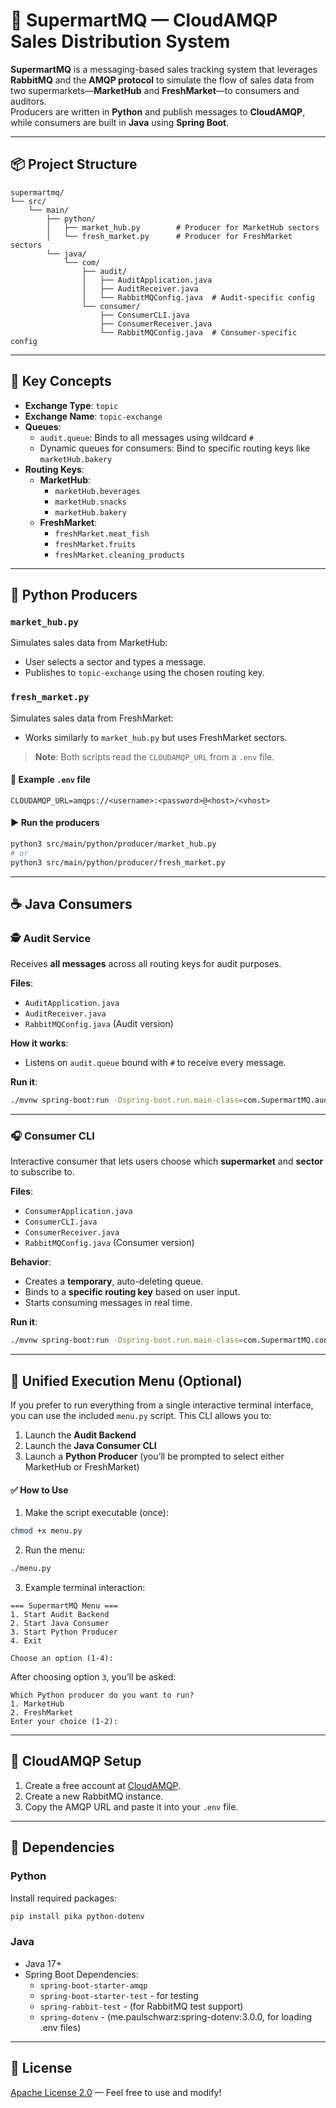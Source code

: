 # 🛒 SupermartMQ — CloudAMQP Sales Distribution System

**SupermartMQ** is a messaging-based sales tracking system that leverages **RabbitMQ** and the **AMQP protocol** to simulate the flow of sales data from two supermarkets—**MarketHub** and **FreshMarket**—to consumers and auditors.  
Producers are written in **Python** and publish messages to **CloudAMQP**, while consumers are built in **Java** using **Spring Boot**.

---

## 📦 Project Structure

```
supermartmq/
└── src/
    └── main/
        ├── python/
        │   ├── market_hub.py        # Producer for MarketHub sectors
        │   └── fresh_market.py      # Producer for FreshMarket sectors
        └── java/
            └── com/
                ├── audit/
                │   ├── AuditApplication.java
                │   ├── AuditReceiver.java
                │   └── RabbitMQConfig.java  # Audit-specific config
                └── consumer/
                    ├── ConsumerCLI.java
                    ├── ConsumerReceiver.java
                    └── RabbitMQConfig.java  # Consumer-specific config
```

---

## 🧠 Key Concepts

- **Exchange Type**: `topic`
- **Exchange Name**: `topic-exchange`
- **Queues**:
  - `audit.queue`: Binds to all messages using wildcard `#`
  - Dynamic queues for consumers: Bind to specific routing keys like `marketHub.bakery`
- **Routing Keys**:
  - **MarketHub**:
    - `marketHub.beverages`
    - `marketHub.snacks`
    - `marketHub.bakery`
  - **FreshMarket**:
    - `freshMarket.meat_fish`
    - `freshMarket.fruits`
    - `freshMarket.cleaning_products`

---

## 🐍 Python Producers

### `market_hub.py`

Simulates sales data from MarketHub:

- User selects a sector and types a message.
- Publishes to `topic-exchange` using the chosen routing key.

### `fresh_market.py`

Simulates sales data from FreshMarket:

- Works similarly to `market_hub.py` but uses FreshMarket sectors.

> **Note**: Both scripts read the `CLOUDAMQP_URL` from a `.env` file.

#### 🧪 Example `.env` file

```env
CLOUDAMQP_URL=amqps://<username>:<password>@<host>/<vhost>
```

#### ▶️ Run the producers

```bash
python3 src/main/python/producer/market_hub.py
# or
python3 src/main/python/producer/fresh_market.py
```

---

## ☕ Java Consumers

### 🕵️ Audit Service

Receives **all messages** across all routing keys for audit purposes.

**Files**:
- `AuditApplication.java`
- `AuditReceiver.java`
- `RabbitMQConfig.java` (Audit version)

**How it works**:
- Listens on `audit.queue` bound with `#` to receive every message.

**Run it**:

```bash
./mvnw spring-boot:run -Dspring-boot.run.main-class=com.SupermartMQ.audit.AuditApplication
```

---

### 🎧 Consumer CLI

Interactive consumer that lets users choose which **supermarket** and **sector** to subscribe to.

**Files**:
- `ConsumerApplication.java`
- `ConsumerCLI.java`
- `ConsumerReceiver.java`
- `RabbitMQConfig.java` (Consumer version)

**Behavior**:
- Creates a **temporary**, auto-deleting queue.
- Binds to a **specific routing key** based on user input.
- Starts consuming messages in real time.

**Run it**:

```bash
./mvnw spring-boot:run -Dspring-boot.run.main-class=com.SupermartMQ.consumer.ConsumerApplication
```

---

## 🧭 Unified Execution Menu (Optional)

If you prefer to run everything from a single interactive terminal interface, you can use the included `menu.py` script. This CLI allows you to:

1. Launch the **Audit Backend**
2. Launch the **Java Consumer CLI**
3. Launch a **Python Producer** (you’ll be prompted to select either MarketHub or FreshMarket)

#### ✅ How to Use

1. Make the script executable (once):

```bash
chmod +x menu.py
```

2. Run the menu:

```bash
./menu.py
```

3. Example terminal interaction:

```
=== SupermartMQ Menu ===
1. Start Audit Backend
2. Start Java Consumer
3. Start Python Producer
4. Exit

Choose an option (1-4):
```

After choosing option `3`, you’ll be asked:

```
Which Python producer do you want to run?
1. MarketHub
2. FreshMarket
Enter your choice (1-2):
```

---

## 🔗 CloudAMQP Setup

1. Create a free account at [CloudAMQP](https://www.cloudamqp.com).
2. Create a new RabbitMQ instance.
3. Copy the AMQP URL and paste it into your `.env` file.

---

## 🧰 Dependencies

### Python

Install required packages:

```bash
pip install pika python-dotenv
```

### Java

- Java 17+
- Spring Boot Dependencies:
  - `spring-boot-starter-amqp`
  - `spring-boot-starter-test` - for testing
  - `spring-rabbit-test` - (for RabbitMQ test support)
  - `spring-dotenv` - (me.paulschwarz:spring-dotenv:3.0.0, for loading .env files)

---

## 📃 License

[Apache License 2.0](LICENSE) — Feel free to use and modify!
